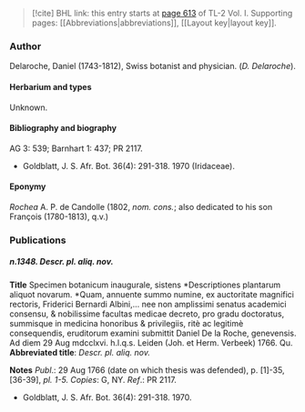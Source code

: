> [!cite] BHL link: this entry starts at [page 613](https://www.biodiversitylibrary.org/item/103414#page/661/mode/1up) of TL-2 Vol. I.
> Supporting pages: [[Abbreviations|abbreviations]], [[Layout key|layout key]].

### Author

Delaroche, Daniel (1743-1812), Swiss botanist and physician. (*D. Delaroche*).

#### Herbarium and types

Unknown.

#### Bibliography and biography

AG 3: 539; Barnhart 1: 437; PR 2117.
- Goldblatt, J. S. Afr. Bot. 36(4): 291-318. 1970 (Iridaceae).

#### Eponymy

*Rochea* A. P. de Candolle (1802, *nom. cons.*; also dedicated to his son François (1780-1813), q.v.)

### Publications

##### n.1348. Descr. pl. aliq. nov.

**Title**
Specimen botanicum inaugurale, sistens *Descriptiones plantarum aliquot novarum. *Quam, annuente summo numine, ex auctoritate magnifici rectoris, Friderici Bernardi Albini,... nee non amplissimi senatus academici consensu, & nobilissime facultas medicae decreto, pro gradu doctoratus, summisque in medicina honoribus & privilegiis, ritè ac legitimè consequendis, eruditorum examini submittit Daniel De la Roche, genevensis. Ad diem 29 Aug mdcclxvi. h.l.q.s. Leiden (Joh. et Herm. Verbeek) 1766. Qu.
**Abbreviated title**: *Descr. pl. aliq. nov.*

**Notes**
*Publ*.: 29 Aug 1766 (date on which thesis was defended), p. \[1\]-35, \[36-39\], *pl. 1-5. Copies*: G, NY.
*Ref*.: PR 2117.
- Goldblatt, J. S. Afr. Bot. 36(4): 291-318. 1970.

